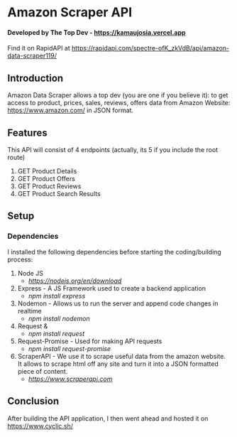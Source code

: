 # Amazon Scraper API
#### Developed by The Top Dev - https://kamaujosia.vercel.app
Find it on RapidAPI at https://rapidapi.com/spectre-ofK_zkVdB/api/amazon-data-scraper119/
## Introduction
Amazon Data Scraper allows a top dev (you are one if you believe it): to get access to product, prices, sales, reviews, offers data from Amazon Website: 
    https://www.amazon.com/
in JSON format.

## Features
This API will consist of 4 endpoints (actually, its 5 if you include the root route)
1. GET Product Details
2. GET Product Offers
3. GET Product Reviews
4. GET Product Search Results

## Setup
### Dependencies
I installed the following dependencies before starting the coding/building process:
1. Node JS
    -    _https://nodejs.org/en/download_
2. Express - A JS Framework used to create a backend application
    -    _npm install express_
3. Nodemon - Allows us to run the server and append code changes in realtime
    -    _npm install nodemon_
4. Request &
    -    _npm install request_
5. Request-Promise - Used for making API requests
    -    _npm install request-promise_
6. ScraperAPI - We use it to scrape useful data from the amazon website. It allows to scrape html off any site and turn it into a JSON formatted piece of content.
    -    _https://www.scraperapi.com_

## Conclusion
After building the API application, I then went ahead and hosted it on https://www.cyclic.sh/
